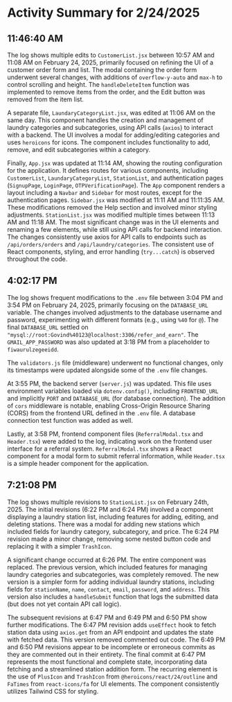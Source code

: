 # Activity Summary for 2/24/2025

## 11:46:40 AM
The log shows multiple edits to `CustomerList.jsx` between 10:57 AM and 11:08 AM on February 24, 2025, primarily focused on refining the UI of a customer order form and list.  The modal containing the order form underwent several changes, with additions of `overflow-y-auto` and `max-h` to control scrolling and height.  The `handleDeleteItem` function was implemented to remove items from the order, and the Edit button was removed from the item list.


A separate file, `LaundaryCategoryList.jsx`, was edited at 11:06 AM on the same day. This component handles the creation and management of laundry categories and subcategories, using API calls (`axios`) to interact with a backend. The UI involves a modal for adding/editing categories and uses `heroicons` for icons.  The component includes functionality to add, remove, and edit subcategories within a category.


Finally, `App.jsx` was updated at 11:14 AM, showing the routing configuration for the application.  It defines routes for various components, including `CustomerList`, `LaundaryCategoryList`,  `StationList`, and authentication pages (`SignupPage`, `LoginPage`, `OTPVerificationPage`).  The `App` component renders a layout including a `Navbar` and `Sidebar` for most routes, except for the authentication pages.  `Sidebar.jsx` was modified at 11:11 AM and 11:11:35 AM. These modifications removed the Help section and involved minor styling adjustments.  `StationList.jsx` was modified multiple times between 11:13 AM and 11:18 AM.  The most significant change was in the UI elements and renaming a few elements, while still using API calls for backend interaction.  The changes consistently use axios for API calls to endpoints such as `/api/orders/orders` and `/api/laundry/categories`.  The consistent use of React components, styling, and error handling (`try...catch`) is observed throughout the code.


## 4:02:17 PM
The log shows frequent modifications to the `.env` file between 3:04 PM and 3:54 PM on February 24, 2025, primarily focusing on the `DATABASE_URL` variable.  The changes involved adjustments to the database username and password, experimenting with different formats (e.g., using `%40` for `@`).  The final `DATABASE_URL` settled on  `"mysql://root:Govind%40123@localhost:3306/refer_and_earn"`.  The `GMAIL_APP_PASSWORD` was also updated at 3:18 PM from a placeholder to `fiwaurulzegeeidd`.

The `validators.js` file (middleware) underwent no functional changes, only its timestamps were updated alongside some of the `.env` file changes.

At 3:55 PM, the backend server (`server.js`) was updated. This file uses environment variables loaded via `dotenv.config()`, including `FRONTEND_URL` and implicitly `PORT` and `DATABASE_URL` (for database connection).  The addition of `cors` middleware is notable, enabling Cross-Origin Resource Sharing (CORS) from the frontend URL defined in the `.env` file.  A database connection test function was added as well.

Lastly, at 3:58 PM, frontend component files (`ReferralModal.tsx` and `Header.tsx`) were added to the log, indicating work on the frontend user interface for a referral system.  `ReferralModal.tsx` shows a React component for a modal form to submit referral information, while `Header.tsx` is a simple header component for the application.


## 7:21:08 PM
The log shows multiple revisions to `StationList.jsx` on February 24th, 2025.  The initial revisions (6:22 PM and 6:24 PM) involved a component displaying a laundry station list, including features for adding, editing, and deleting stations.  There was a modal for adding new stations which included fields for laundry category, subcategory, and price.  The 6:24 PM revision made a minor change, removing some nested button code and replacing it with a simpler `TrashIcon`.

A significant change occurred at 6:26 PM.  The entire component was replaced. The previous version, which included features for managing laundry categories and subcategories, was completely removed. The new version is a simpler form for adding individual laundry stations, including fields for `stationName`, `name`, `contact`, `email`, `password`, and `address`.  This version also includes a `handleSubmit` function that logs the submitted data (but does not yet contain API call logic).

The subsequent revisions at 6:47 PM and 6:49 PM and 6:50 PM  show further modifications. The 6:47 PM revision adds `useEffect` hook to fetch station data using `axios.get` from an API endpoint and updates the state with fetched data. This version removed commented out code. The 6:49 PM and 6:50 PM revisions appear to be incomplete or erroneous commits as they are commented out in their entirety.  The final commit at 6:47 PM represents the most functional and complete state, incorporating data fetching and a streamlined station addition form.  The recurring element is the use of  `PlusIcon` and `TrashIcon` from `@heroicons/react/24/outline` and `FaTimes` from `react-icons/fa` for UI elements.  The component consistently utilizes Tailwind CSS for styling.
